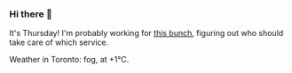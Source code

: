### Hi there :wave:

It's Thursday! I'm probably working for [this bunch](https://github.com/kohofinancial), figuring out who should take care of which service.

Weather in Toronto: fog, at +1°C.
